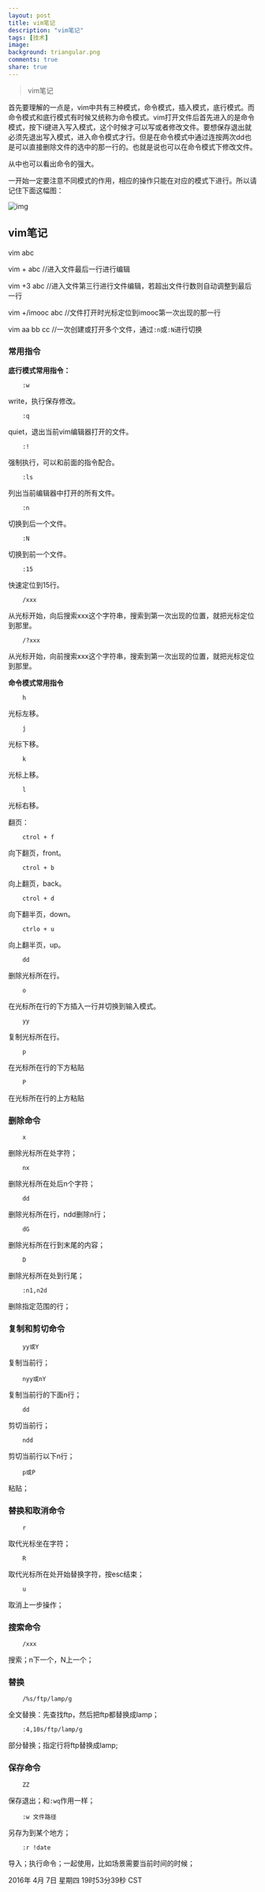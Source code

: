 ```yaml
---
layout: post
title: vim笔记
description: "vim笔记"
tags: [技术]
image:
background: triangular.png
comments: true
share: true
---
```


> vim笔记

首先要理解的一点是，vim中共有三种模式，命令模式，插入模式，底行模式。而命令模式和底行模式有时候又统称为命令模式。vim打开文件后首先进入的是命令模式，按下i键进入写入模式，这个时候才可以写或者修改文件。要想保存退出就必须先退出写入模式，进入命令模式才行。但是在命令模式中通过连按两次dd也是可以直接删除文件的选中的那一行的。也就是说也可以在命令模式下修改文件。

<!-- more -->

从中也可以看出命令的强大。

一开始一定要注意不同模式的作用，相应的操作只能在对应的模式下进行。所以请记住下面这幅图：

![img](/images/article/2016-4-3/1.png)

## vim笔记

vim abc

vim + abc	//进入文件最后一行进行编辑

vim +3 abc	//进入文件第三行进行文件编辑，若超出文件行数则自动调整到最后一行

vim +/imooc abc	//文件打开时光标定位到imooc第一次出现的那一行

vim aa bb cc	//一次创建或打开多个文件，通过```:n```或```:N```进行切换

### 常用指令

**底行模式常用指令：**

```
	:w
```

write，执行保存修改。

```
	:q
```

quiet，退出当前vim编辑器打开的文件。

```
	:!
```

强制执行，可以和前面的指令配合。

```
	:ls
```

列出当前编辑器中打开的所有文件。

```
	:n
```

切换到后一个文件。

```
	:N
```

切换到前一个文件。

```
	:15
```

快速定位到15行。

```
	/xxx
```

从光标开始，向后搜索xxx这个字符串，搜索到第一次出现的位置，就把光标定位到那里。

```
	/?xxx
```

从光标开始，向前搜索xxx这个字符串，搜索到第一次出现的位置，就把光标定位到那里。

**命令模式常用指令**

```
	h
```

光标左移。

```
	j
```

光标下移。

```
	k
```

光标上移。

```
	l
```

光标右移。

翻页：

```
	ctrol + f
```

向下翻页，front。

```
	ctrol + b
```

向上翻页，back。

```
	ctrol + d
```

向下翻半页，down。

```
	ctrlo + u
```

向上翻半页，up。

```
	dd
```

删除光标所在行。

```
	o
```

在光标所在行的下方插入一行并切换到输入模式。

```
	yy
```

复制光标所在行。

```
	p
```

在光标所在行的下方粘贴

```
	P
```

在光标所在行的上方粘贴

### 删除命令

```
	x
```

删除光标所在处字符；

```
	nx
```

删除光标所在处后n个字符；

```
	dd
```

删除光标所在行，ndd删除n行；

```
	dG
```

删除光标所在行到末尾的内容；

```
	D
```

删除光标所在处到行尾；

```
	:n1,n2d
```

删除指定范围的行；

### 复制和剪切命令

```
	yy或Y
```

复制当前行；

```
	nyy或nY
```

复制当前行的下面n行；

```
	dd
```

剪切当前行；

```
	ndd
```

剪切当前行以下n行；

```
	p或P
```

粘贴；

### 替换和取消命令

```
	r
```

取代光标坐在字符；

```
	R
```

取代光标所在处开始替换字符，按esc结束；

```
	u
```

取消上一步操作；

### 搜索命令

```
	/xxx
```

搜索；n下一个，N上一个；

### 替换

```
	/%s/ftp/lamp/g
```

全文替换：先查找ftp，然后把ftp都替换成lamp；

```
	:4,10s/ftp/lamp/g
```

部分替换；指定行将ftp替换成lamp;

### 保存命令

```
	ZZ
```

保存退出；和```:wq```作用一样；

```
	:w 文件路径
```

另存为到某个地方；

```
	:r !date
```

导入；执行命令；一起使用，比如场景需要当前时间的时候；

2016年 4月 7日 星期四 19时53分39秒 CST
